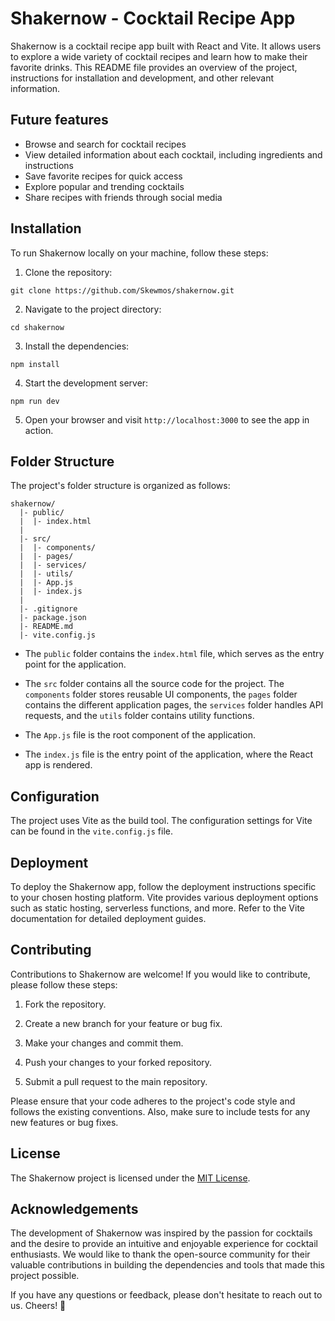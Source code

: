 # Shakernow - Cocktail Recipe App

Shakernow is a cocktail recipe app built with React and Vite. It allows users to explore a wide variety of cocktail recipes and learn how to make their favorite drinks. This README file provides an overview of the project, instructions for installation and development, and other relevant information.

## Future features

- Browse and search for cocktail recipes
- View detailed information about each cocktail, including ingredients and instructions
- Save favorite recipes for quick access
- Explore popular and trending cocktails
- Share recipes with friends through social media

## Installation

To run Shakernow locally on your machine, follow these steps:

1. Clone the repository:
```shell
git clone https://github.com/Skewmos/shakernow.git
```

2. Navigate to the project directory:
```shell
cd shakernow
```

3. Install the dependencies:
```shell
npm install
```

4. Start the development server:
```shell
npm run dev
```

5. Open your browser and visit `http://localhost:3000` to see the app in action.

## Folder Structure

The project's folder structure is organized as follows:

```
shakernow/
  |- public/
  |  |- index.html
  |
  |- src/
  |  |- components/
  |  |- pages/
  |  |- services/
  |  |- utils/
  |  |- App.js
  |  |- index.js
  |
  |- .gitignore
  |- package.json
  |- README.md
  |- vite.config.js
```

- The `public` folder contains the `index.html` file, which serves as the entry point for the application.

- The `src` folder contains all the source code for the project. The `components` folder stores reusable UI components, the `pages` folder contains the different application pages, the `services` folder handles API requests, and the `utils` folder contains utility functions.

- The `App.js` file is the root component of the application.

- The `index.js` file is the entry point of the application, where the React app is rendered.

## Configuration

The project uses Vite as the build tool. The configuration settings for Vite can be found in the `vite.config.js` file.

## Deployment

To deploy the Shakernow app, follow the deployment instructions specific to your chosen hosting platform. Vite provides various deployment options such as static hosting, serverless functions, and more. Refer to the Vite documentation for detailed deployment guides.

## Contributing

Contributions to Shakernow are welcome! If you would like to contribute, please follow these steps:

1. Fork the repository.

2. Create a new branch for your feature or bug fix.

3. Make your changes and commit them.

4. Push your changes to your forked repository.

5. Submit a pull request to the main repository.

Please ensure that your code adheres to the project's code style and follows the existing conventions. Also, make sure to include tests for any new features or bug fixes.

## License

The Shakernow project is licensed under the [MIT License](LICENSE).

## Acknowledgements

The development of Shakernow was inspired by the passion for cocktails and the desire to provide an intuitive and enjoyable experience for cocktail enthusiasts. We would like to thank the open-source community for their valuable contributions in building the dependencies and tools that made this project possible.

If you have any questions or feedback, please don't hesitate to reach out to us. Cheers! 🍹 